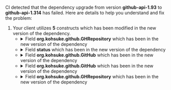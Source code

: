 CI detected that the dependency upgrade from version **github-api-1.93** to **github-api-1.314** has failed. Here are details to help you understand and fix the problem:
1. Your client utilizes **5** constructs which has been modified in the new version of the dependency.
   * <details>
        <summary>Field <b>org.kohsuke.github.GHRepository</b> which has been <b></b> in the new version of the dependency</summary>
            
        * <details>
          <summary>The failure is identified from the logs generated in the build process. </summary>
          
            *   >[[ERROR] /incrementals-tools/lib/src/main/java/io/jenkins/tools/incrementals/lib/UpdateChecker.java:[239,126] status has private access in org.kohsuke.github.GHCompare<br>&nbsp;&nbsp;&nbsp;&nbsp;](XXXX)
            *   An error was detected in line 239 which is making use of an outdated API.
             ``` java
             239   getRepository(java.lang.String);
            ```

          </details>
            
     </details>
   * <details>
        <summary>Field <b>status</b> which has been <b></b> in the new version of the dependency</summary>
            
        * <details>
          <summary>The failure is identified from the logs generated in the build process. </summary>
          
            *   >[[ERROR] /incrementals-tools/lib/src/main/java/io/jenkins/tools/incrementals/lib/UpdateChecker.java:[239,126] status has private access in org.kohsuke.github.GHCompare<br>&nbsp;&nbsp;&nbsp;&nbsp;](XXXX)
            *   An error was detected in line 239 which is making use of an outdated API.
             ``` java
             239   org.kohsuke.github.GitHub.connect().getRepository((ghc.owner + '/') + ghc.repo).getCompare(branch, ghc.hash).status;
            ```

          </details>
            
        To address this incompatibility, there are 2 alternative options available in the new version of the dependency that can replace the incompatible method currently used in the client. You can consider substituting the existing method with one of the following options provided by the new version of the dependency:
        ``` java
        GHWorkflowRunQueryBuilder status(GHWorkflowRun$Status);
        ```
        ``` java
        null;
        ```
     </details>
   * <details>
        <summary>Field <b>org.kohsuke.github.GitHub</b> which has been <b></b> in the new version of the dependency</summary>
            
        * <details>
          <summary>The failure is identified from the logs generated in the build process. </summary>
          
            *   >[[ERROR] /incrementals-tools/lib/src/main/java/io/jenkins/tools/incrementals/lib/UpdateChecker.java:[239,126] status has private access in org.kohsuke.github.GHCompare<br>&nbsp;&nbsp;&nbsp;&nbsp;](XXXX)
            *   An error was detected in line 239 which is making use of an outdated API.
             ``` java
             239   connect();
            ```

          </details>
            
     </details>
   * <details>
        <summary>Field <b>org.kohsuke.github.GitHub</b> which has been <b></b> in the new version of the dependency</summary>
            
        * <details>
          <summary>The failure is identified from the logs generated in the build process. </summary>
          
            *   >[[ERROR] /incrementals-tools/lib/src/main/java/io/jenkins/tools/incrementals/lib/UpdateChecker.java:[239,126] status has private access in org.kohsuke.github.GHCompare<br>&nbsp;&nbsp;&nbsp;&nbsp;](XXXX)
            *   An error was detected in line 239 which is making use of an outdated API.
             ``` java
             239   org.kohsuke.github.GitHub;
            ```

          </details>
            
     </details>
   * <details>
        <summary>Field <b>org.kohsuke.github.GHRepository</b> which has been <b></b> in the new version of the dependency</summary>
            
        * <details>
          <summary>The failure is identified from the logs generated in the build process. </summary>
          
            *   >[[ERROR] /incrementals-tools/lib/src/main/java/io/jenkins/tools/incrementals/lib/UpdateChecker.java:[239,126] status has private access in org.kohsuke.github.GHCompare<br>&nbsp;&nbsp;&nbsp;&nbsp;](XXXX)
            *   An error was detected in line 239 which is making use of an outdated API.
             ``` java
             239   getCompare(java.lang.String,java.lang.String);
            ```

          </details>
            
     </details>


